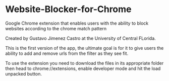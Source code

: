 # Website-Blocker-for-Chrome
Google Chrome extension that enables users with the ability to block websites according to the chrome match pattern

Created by Gustavo Jimenez Castro at the University of Central FLorida.

This is the first version of the app, the ultimate goal is for it to give users the ability to add and remove urls from the filter as they see fit.

To use the extension you need to download the files in its appropriate folder then head to chrome://extensions, enable developer mode and hit the load unpacked button.
